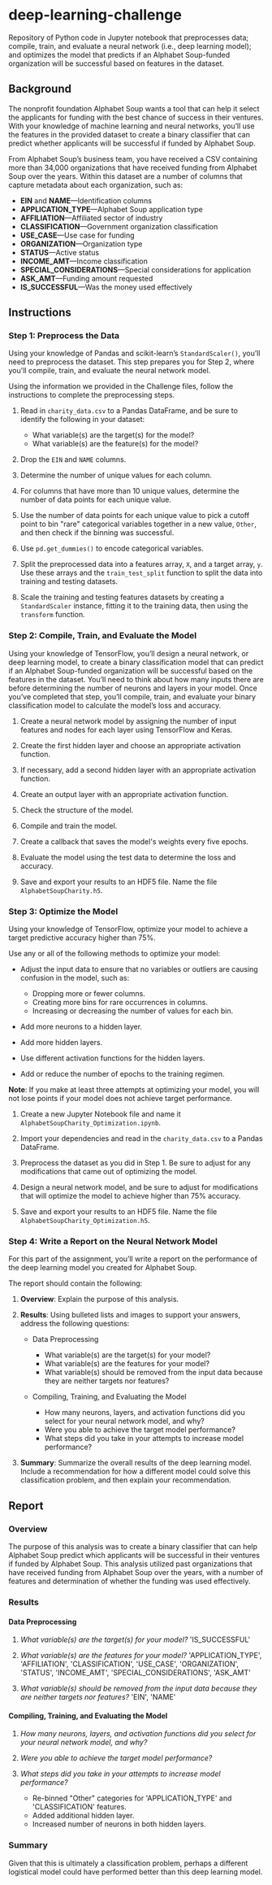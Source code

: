# deep-learning-challenge
Repository of Python code in Jupyter notebook that preprocesses data; compile, train, and evaluate a neural network (i.e., deep learning model); and optimizes the model that predicts if an Alphabet Soup-funded organization will be successful based on features in the dataset.

## Background
The nonprofit foundation Alphabet Soup wants a tool that can help it select the applicants for funding with the best chance of success in their ventures. With your knowledge of machine learning and neural networks, you’ll use the features in the provided dataset to create a binary classifier that can predict whether applicants will be successful if funded by Alphabet Soup.

From Alphabet Soup’s business team, you have received a CSV containing more than 34,000 organizations that have received funding from Alphabet Soup over the years. Within this dataset are a number of columns that capture metadata about each organization, such as:

- **EIN** and **NAME**—Identification columns
- **APPLICATION_TYPE**—Alphabet Soup application type
- **AFFILIATION**—Affiliated sector of industry
- **CLASSIFICATION**—Government organization classification
- **USE_CASE**—Use case for funding
- **ORGANIZATION**—Organization type
- **STATUS**—Active status
- **INCOME_AMT**—Income classification
- **SPECIAL_CONSIDERATIONS**—Special considerations for application
- **ASK_AMT**—Funding amount requested
- **IS_SUCCESSFUL**—Was the money used effectively

## Instructions
### Step 1: Preprocess the Data
Using your knowledge of Pandas and scikit-learn’s `StandardScaler()`, you’ll need to preprocess the dataset. This step prepares you for Step 2, where you'll compile, train, and evaluate the neural network model.

Using the information we provided in the Challenge files, follow the instructions to complete the preprocessing steps.

1. Read in `charity_data.csv` to a Pandas DataFrame, and be sure to identify the following in your dataset:
    - What variable(s) are the target(s) for the model?
    - What variable(s) are the feature(s) for the model?

2. Drop the `EIN` and `NAME` columns.

3. Determine the number of unique values for each column.

4. For columns that have more than 10 unique values, determine the number of data points for each unique value.

5. Use the number of data points for each unique value to pick a cutoff point to bin "rare" categorical variables together in a new value, `Other`, and then check if the binning was successful.

6. Use `pd.get_dummies()` to encode categorical variables.

7. Split the preprocessed data into a features array, `X`, and a target array, `y`. Use these arrays and the `train_test_split` function to split the data into training and testing datasets.

8. Scale the training and testing features datasets by creating a `StandardScaler` instance, fitting it to the training data, then using the `transform` function.

### Step 2: Compile, Train, and Evaluate the Model
Using your knowledge of TensorFlow, you’ll design a neural network, or deep learning model, to create a binary classification model that can predict if an Alphabet Soup-funded organization will be successful based on the features in the dataset. You’ll need to think about how many inputs there are before determining the number of neurons and layers in your model. Once you’ve completed that step, you’ll compile, train, and evaluate your binary classification model to calculate the model’s loss and accuracy.

1. Create a neural network model by assigning the number of input features and nodes for each layer using TensorFlow and Keras.

2. Create the first hidden layer and choose an appropriate activation function.

3. If necessary, add a second hidden layer with an appropriate activation function.

4. Create an output layer with an appropriate activation function.

5. Check the structure of the model.

6. Compile and train the model.

7. Create a callback that saves the model's weights every five epochs.

8. Evaluate the model using the test data to determine the loss and accuracy.

9. Save and export your results to an HDF5 file. Name the file `AlphabetSoupCharity.h5`.

### Step 3: Optimize the Model
Using your knowledge of TensorFlow, optimize your model to achieve a target predictive accuracy higher than 75%.

Use any or all of the following methods to optimize your model:

- Adjust the input data to ensure that no variables or outliers are causing confusion in the model, such as:
    - Dropping more or fewer columns.
    - Creating more bins for rare occurrences in columns.
    - Increasing or decreasing the number of values for each bin.

- Add more neurons to a hidden layer.

- Add more hidden layers.

- Use different activation functions for the hidden layers.

- Add or reduce the number of epochs to the training regimen.

**Note**: If you make at least three attempts at optimizing your model, you will not lose points if your model does not achieve target performance.

1. Create a new Jupyter Notebook file and name it `AlphabetSoupCharity_Optimization.ipynb`.

2. Import your dependencies and read in the `charity_data.csv` to a Pandas DataFrame.

3. Preprocess the dataset as you did in Step 1. Be sure to adjust for any modifications that came out of optimizing the model.

4. Design a neural network model, and be sure to adjust for modifications that will optimize the model to achieve higher than 75% accuracy.

5. Save and export your results to an HDF5 file. Name the file `AlphabetSoupCharity_Optimization.h5`.

### Step 4: Write a Report on the Neural Network Model
For this part of the assignment, you’ll write a report on the performance of the deep learning model you created for Alphabet Soup.

The report should contain the following:

1. **Overview**: Explain the purpose of this analysis.

2. **Results**: Using bulleted lists and images to support your answers, address the following questions:

    - Data Preprocessing
        - What variable(s) are the target(s) for your model?
        - What variable(s) are the features for your model?
        - What variable(s) should be removed from the input data because they are neither targets nor features?

    - Compiling, Training, and Evaluating the Model
        - How many neurons, layers, and activation functions did you select for your neural network model, and why?
        - Were you able to achieve the target model performance?
        - What steps did you take in your attempts to increase model performance?

3. **Summary**: Summarize the overall results of the deep learning model. Include a recommendation for how a different model could solve this classification problem, and then explain your recommendation.

## Report
### Overview
The purpose of this analysis was to create a binary classifier that can help Alphabet Soup predict which applicants will be successful in their ventures if funded by Alphabet Soup. This analysis utilized past organizations that have received funding from Alphabet Soup over the years, with a number of features and determination of whether the funding was used effectively.

### Results
#### Data Preprocessing
1. *What variable(s) are the target(s) for your model?* 'IS_SUCCESSFUL'

2. *What variable(s) are the features for your model?* 'APPLICATION_TYPE', 'AFFILIATION', 'CLASSIFICATION', 'USE_CASE', 'ORGANIZATION', 'STATUS', 'INCOME_AMT', 'SPECIAL_CONSIDERATIONS', 'ASK_AMT'

3. *What variable(s) should be removed from the input data because they are neither targets nor features?* 'EIN', 'NAME'

#### Compiling, Training, and Evaluating the Model
1. *How many neurons, layers, and activation functions did you select for your neural network model, and why?* 

2. *Were you able to achieve the target model performance?*

3. *What steps did you take in your attempts to increase model performance?* 
    - Re-binned "Other" categories for 'APPLICATION_TYPE' and 'CLASSIFICATION' features.
    - Added additional hidden layer.
    - Increased number of neurons in both hidden layers.

### Summary
Given that this is ultimately a classification problem, perhaps a different logistical model could have performed better than this deep learning model.